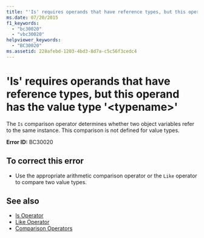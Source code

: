 ```yaml
---
title: "'Is' requires operands that have reference types, but this operand has the value type '<typename>'"
ms.date: 07/20/2015
f1_keywords: 
  - "bc30020"
  - "vbc30020"
helpviewer_keywords: 
  - "BC30020"
ms.assetid: 228afebd-1203-4bd3-8d7a-c5c56f3cedc4
---
```

# 'Is' requires operands that have reference types, but this operand has the value type '\<typename>'
The `Is` comparison operator determines whether two object variables refer to the same instance. This comparison is not defined for value types.  
  
 **Error ID:** BC30020  
  
## To correct this error  
  
-   Use the appropriate arithmetic comparison operator or the `Like` operator to compare two value types.  
  
## See also
- [Is Operator](../../../visual-basic/language-reference/operators/is-operator.md)
- [Like Operator](../../../visual-basic/language-reference/operators/like-operator.md)
- [Comparison Operators](../../../visual-basic/language-reference/operators/comparison-operators.md)
